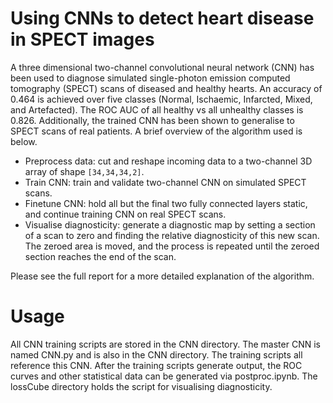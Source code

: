 Using CNNs to detect heart disease in SPECT images
==================================================

A three dimensional two-channel convolutional neural network (CNN) has been used to diagnose simulated single-photon emission computed tomography (SPECT) scans of diseased and healthy hearts. An accuracy of 0.464 is achieved over five classes (Normal, Ischaemic, Infarcted, Mixed, and Artefacted). The ROC AUC of all healthy vs all unhealthy classes is 0.826. Additionally, the trained CNN has been shown to generalise to SPECT scans of real patients. A brief overview of the algorithm used is below.

* Preprocess data: cut and reshape incoming data to a two-channel 3D array of shape `[34,34,34,2]`.
* Train CNN: train and validate two-channel CNN on simulated SPECT scans.
* Finetune CNN: hold all but the final two fully connected layers static, and continue training CNN on real SPECT scans.
* Visualise diagnosticity: generate a diagnostic map by setting a section of a scan to zero and finding the relative diagnosticity of this new scan. The zeroed area is moved, and the process is repeated until the zeroed section reaches the end of the scan.

Please see the full report for a more detailed explanation of the algorithm.

Usage
=====

All CNN training scripts are stored in the CNN directory. The master CNN is named CNN.py and is also in the CNN directory. The training scripts all reference this CNN. After the training scripts generate output, the ROC curves and other statistical data can be generated via postproc.ipynb. The lossCube directory holds the script for visualising diagnosticity.

